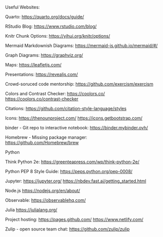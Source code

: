 Useful Websites:

Quarto: 
    https://quarto.org/docs/guide/

RStudio Blog: 
    https://www.rstudio.com/blog/

Knitr Chunk Options: 
    https://yihui.org/knitr/options/

Mermaid Markdownish Diagrams: 
    https://mermaid-js.github.io/mermaid/#/

Graph Diagrams: 
    https://graphviz.org/

Maps: 
    https://leafletjs.com/

Presentations: 
    https://revealjs.com/

Crowd-soruced code mentorship: 
     https://github.com/exercism/exercism 

Colors and Contrast Checker: 
    https://coolors.co/ https://coolors.co/contrast-checker

Citations: 
    https://github.com/citation-style-language/styles

Icons:
    https://thenounproject.com/ 
    https://icons.getbootstrap.com/
    
binder - Git repo to interactive notebook:
    https://binder.mybinder.ovh/

Homebrew - Missing package manager:
    https://github.com/Homebrew/brew

Python

Think Python 2e:
    https://greenteapress.com/wp/think-python-2e/
    
Python PEP 8 Style Guide:
    https://peps.python.org/pep-0008/ 

Jupyter:
    https://jupyter.org/
    https://nbdev.fast.ai/getting_started.html

Node.js
    https://nodejs.org/en/about/
    
Observable: 
    https://observablehq.com/
    
Julia
    https://julialang.org/
    
Project hosting:
    https://pages.github.com/
    https://www.netlify.com/
    
Zulip - open source team chat:
    https://github.com/zulip/zulip
  
<!---
richardjmartino/richardjmartino is a ✨ special ✨ repository because its `README.md` (this file) appears on your GitHub profile.
You can click the Preview link to take a look at your changes.
--->
